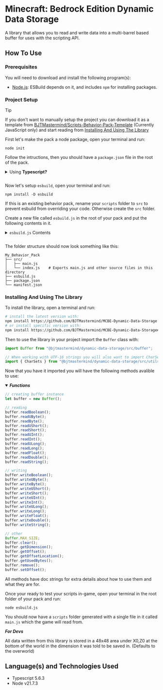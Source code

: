 # Minecraft: Bedrock Edition Dynamic Data Storage

A library that allows you to read and write data into a multi-barrel based buffer for uses with the scripting API.

## How To Use

### Prerequisites

You will need to download and install the following program(s):

* [Node.js](https://nodejs.org/): ESBuild depends on it, and includes `npm` for installing packages.

### Project Setup

> [!TIP]
> If you don't want to manually setup the project you can download it as a template from [BJTMastermind/Scripts-Behavior-Pack-Template](https://github.com/BJTMastermind/Scripts-Behavior-Pack-Template) (Currently JavaScript only) and start reading from [Installing And Using The Library](#installing-and-using-the-library)

First let's make the pack a node package, open your terminal and run:

```
node init
```

Follow the intructions, then you should have a `package.json` file in the root of the pack.

<details>
<summary>
Using <b>Typescript?</b>
<p></p>
</summary>

Install the `typescript` package, in your terminal run:

```
npm install -D typescript
```
</details>

Now let's setup `esbuild`, open your terminal and run:

```
npm install -D esbuild
```

If this is an existing behavior pack, rename your `scripts` folder to `src` to prevent esbuild from overriding your code. Otherwise create the `src` folder.

Create a new file called `esbuild.js` in the root of your pack and put the following contents in it.

<details>
<summary>
<code>esbuild.js</code> Contents
<p></p>
</summary>

```js
const esbuild = require("esbuild");

const external = [
    "@minecraft/common",
    "@minecraft/debug-utilities",
    "@minecraft/server-admin",
    "@minecraft/server-editor",
    "@minecraft/server-gametest",
    "@minecraft/server-net",
    "@minecraft/server-ui",
    "@minecraft/server",
    "@minecraft/vanilla-data",
    "@minecraft/math"
];

esbuild.build({
    entryPoints: ["src/index.js"],
    outfile: "scripts/main.js",
    bundle: true,
    format: "esm",
    external,
}).then(() => {
    console.log("Bundling finished!");
}).catch((error) => {
    console.error(error);
});
```
</details>

The folder structure should now look something like this:

```
My_Behavior_Pack
├── src/
│   ├── main.js
│   └── index.js    # Exports main.js and other source files in this directory
├── esbuild.js
├── package.json
└── manifest.json
```

### Installing And Using The Library

To install the library, open a terminal and run:

```sh
# install the latest version with:
npm install https://github.com/BJTMastermind/MCBE-Dynamic-Data-Storage
# or install specific version with:
npm install https://github.com/BJTMastermind/MCBE-Dynamic-Data-Storage#<version>
```

Then to use the library in your project import the `Buffer` class with:

```js
import Buffer from "@bjtmastermind/dynamic-data-storage/src/buffer";

// When working with UTF-16 strings you will also want to import CharSets
import { CharSets } from "@bjtmastermind/dynamic-data-storage/src/utils/charsets.js";
```

Now that you have it imported you will have the following methods avalible to use:

<details open>
<summary>
<b><i>Functions</i></b>
<p></p>
</summary>

```js
// creating buffer instance
let buffer = new Buffer();

// reading
buffer.readBoolean();
buffer.readUByte();
buffer.readByte();
buffer.readUShort();
buffer.readShort();
buffer.readUInt();
buffer.readInt();
buffer.readULong();
buffer.readLong();
buffer.readFloat();
buffer.readDouble();
buffer.readString();

// writing
buffer.writeBoolean();
buffer.writeUByte();
buffer.writeByte();
buffer.writeUShort();
buffer.writeShort();
buffer.writeUInt();
buffer.writeInt();
buffer.writeULong();
buffer.writeLong();
buffer.writeFloat();
buffer.writeDouble();
buffer.writeString();

// other
Buffer.MAX_SIZE;
buffer.clear();
buffer.getDimension();
buffer.getOffset();
buffer.getOffsetLocation();
buffer.getUsedBytes();
buffer.remove();
buffer.setOffset();
```
</details>

All methods have doc strings for extra details about how to use them and what they are for.

Once your ready to test your scripts in-game, open your terminal in the root folder of your pack and run:

```
node esbuild.js
```

You should now have a `scripts` folder generated with a single file in it called `main.js` which the game will read from.

***For Devs***

All data written from this library is stored in a 48x48 area under X0,Z0 at the bottom of the world in the dimension it was told to be saved in. (Defaults to the overworld)

## Language(s) and Technologies Used

* Typescript 5.6.3
* Node v21.7.3
